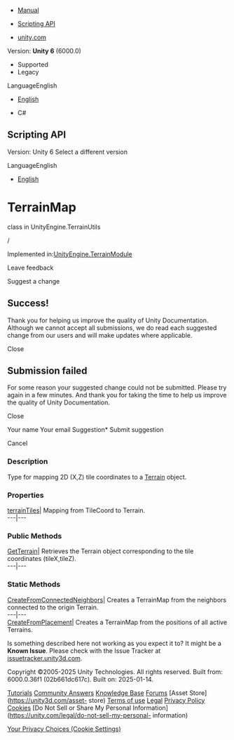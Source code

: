 [ ]()

  * [Manual](../Manual/index.html)
  * [Scripting API](../ScriptReference/index.html)

  * [unity.com](https://unity.com/)

Version: **Unity 6** (6000.0)

  * Supported
  * Legacy

LanguageEnglish

  * [English]()

  * C#

[ ](https://docs.unity3d.com)

## Scripting API

Version: Unity 6 Select a different version

LanguageEnglish

  * [English]()

# TerrainMap

class in UnityEngine.TerrainUtils

/

Implemented in:[UnityEngine.TerrainModule](UnityEngine.TerrainModule.html)

Leave feedback

Suggest a change

## Success!

Thank you for helping us improve the quality of Unity Documentation. Although
we cannot accept all submissions, we do read each suggested change from our
users and will make updates where applicable.

Close

## Submission failed

For some reason your suggested change could not be submitted. Please <a>try
again</a> in a few minutes. And thank you for taking the time to help us
improve the quality of Unity Documentation.

Close

Your name Your email Suggestion* Submit suggestion

Cancel

[ ]()

### Description

Type for mapping 2D (X,Z) tile coordinates to a [Terrain](Terrain.html)
object.

### Properties

[terrainTiles](TerrainUtils.TerrainMap-terrainTiles.html)| Mapping from
TileCoord to Terrain.  
---|---  
  
### Public Methods

[GetTerrain](TerrainUtils.TerrainMap.GetTerrain.html)| Retrieves the Terrain
object corresponding to the tile coordinates (tileX,tileZ).  
---|---  
  
### Static Methods

[CreateFromConnectedNeighbors](TerrainUtils.TerrainMap.CreateFromConnectedNeighbors.html)|
Creates a TerrainMap from the neighbors connected to the origin Terrain.  
---|---  
[CreateFromPlacement](TerrainUtils.TerrainMap.CreateFromPlacement.html)|
Creates a TerrainMap from the positions of all active Terrains.  
  
Is something described here not working as you expect it to? It might be a
**Known Issue**. Please check with the Issue Tracker at
[issuetracker.unity3d.com](https://issuetracker.unity3d.com).

Copyright ©2005-2025 Unity Technologies. All rights reserved. Built from:
6000.0.36f1 (02b661dc617c). Built on: 2025-01-14.

[Tutorials](https://unity3d.com/learn) [Community
Answers](https://answers.unity3d.com) [Knowledge
Base](https://support.unity3d.com/hc/en-us)
[Forums](https://forum.unity3d.com) [Asset Store](https://unity3d.com/asset-
store) [Terms of use](https://docs.unity3d.com/Manual/TermsOfUse.html)
[Legal](https://unity.com/legal) [Privacy
Policy](https://unity.com/legal/privacy-policy)
[Cookies](https://unity.com/legal/cookie-policy) [Do Not Sell or Share My
Personal Information](https://unity.com/legal/do-not-sell-my-personal-
information)

[Your Privacy Choices (Cookie Settings)](javascript:void\(0\);)

